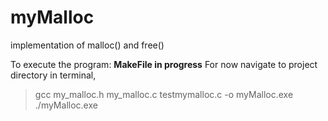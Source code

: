 # myMalloc
implementation of malloc() and free()


To execute the program: 
**MakeFile in progress**
For now navigate to project directory in terminal, <br />
> gcc my_malloc.h my_malloc.c testmymalloc.c -o myMalloc.exe <br />
> ./myMalloc.exe

